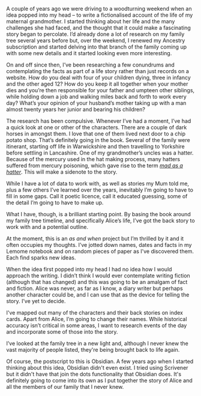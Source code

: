 A couple of years ago we were driving to a woodturning weekend when an idea popped into my head – to write a fictionalised account of the life of my maternal grandmother. I started thinking about her life and the many challenges she had faced, and the thought that it could make a fascinating story began to percolate. I’d already done a lot of research on my family tree several years before but, over the weekend, I renewed my Ancestry subscription and started delving into that branch of the family coming up with some new details and it started looking even more interesting.

On and off since then, I’ve been researching a few conundrums and contemplating the facts as part of a life story rather than just records on a website. How do you deal with four of your children dying, three in infancy and the other aged 12? How do you keep it all together when your mother dies and you’re then responsible for your father and umpteen other siblings, while holding down a job and walking miles back and forth to work every day? What’s your opinion of your husband’s mother taking up with a man almost twenty years her junior and bearing his children?

The research has been compulsive. Whenever I’ve had a moment, I’ve had a quick look at one or other of the characters. There are a couple of dark horses in amongst them. I love that one of them lived next door to a chip potato shop. That’s definitely going in the book. Several of the family were itinerant, starting off life in Warwickshire and then travelling to Yorkshire before settling in Lancashire. One of my grandmother’s uncles was a hatter. Because of the mercury used in the hat making process, many hatters suffered from mercury poisoning, which gave rise to the term [_mad as a hatter_](https://en.m.wikipedia.org/wiki/Erethism). This will make a sidenote to the story.

While I have a lot of data to work with, as well as stories my Mum told me, plus a few others I’ve learned over the years, inevitably I’m going to have to fill in some gaps. Call it poetic licence, call it educated guessing, some of the detail I’m going to have to make up.

What I have, though, is a brilliant starting point. By basing the book around my family tree timeline, and specifically Alice’s life, I’ve got the back story to work with and a potential outline.

At the moment, this is an _as and when_ project but I’m thrilled by it and it often occupies my thoughts. I’ve jotted down names, dates and facts in my Lemome notebook and on random pieces of paper as I've discovered them. Each find sparks new ideas.

When the idea first popped into my head I had no idea how I would approach the writing. I didn’t think I would ever contemplate writing fiction (although that has changed) and this was going to be an amalgam of fact and fiction. Alice was never, as far as I know, a diary writer but perhaps another character could be, and I can use that as the device for telling the story. I’ve yet to decide.

I've mapped out many of the characters and their back stories on index cards. Apart from Alice, I’m going to change their names. While historical accuracy isn’t critical in some areas, I want to research events of the day and incorporate some of those into the story.

I’ve looked at the family tree in a new light and, although I never knew the vast majority of people listed, they're being brought back to life again.

Of course, the postscript to this is Obsidian. A few years ago when I started thinking about this idea, Obsidian didn't even exist. I tried using Scrivener but it didn't have that join the dots functionality that Obsidian does. It's definitely going to come into its own as I put together the story of Alice and all the members of our family that I never knew.